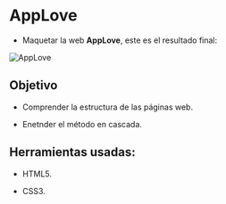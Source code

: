 # AppLove

- Maquetar la web **AppLove**, este es el resultado final:

![AppLove](https://fotos.subefotos.com/1edc0aab51f1d624da4a24ab86129d87o.png)

## Objetivo

- Comprender la estructura de las páginas web.

- Enetnder el método en cascada.

## Herramientas usadas:

- HTML5.

- CSS3.
